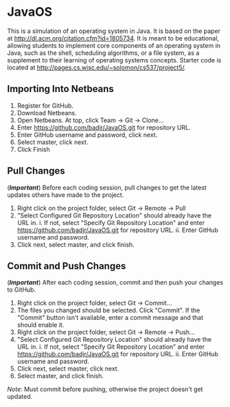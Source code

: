 JavaOS
======

This is a simulation of an operating system in Java. It is based on the paper at http://dl.acm.org/citation.cfm?id=1805734. It is meant to be educational, allowing students to implement core components of an operating system in Java, such as the shell, scheduling algorithms, or a file system, as a supplement to their learning of operating systems concepts. Starter code is located at http://pages.cs.wisc.edu/~solomon/cs537/project5/.

Importing Into Netbeans
-----
1. Register for GitHub.
2. Download Netbeans.
3. Open Netbeans. At top, click Team -> Git -> Clone...
4. Enter https://github.com/badjr/JavaOS.git for repository URL.
5. Enter GitHub username and password, click next.
6. Select master, click next.
7. Click Finish

Pull Changes
-----
(***Important***) Before each coding session, pull changes to get the latest updates others have made to the project.

1. Right click on the project folder, select Git -> Remote -> Pull
2. "Select Configured Git Repository Location" should already have the URL in.
    i. If not, select "Specify Git Repository Location" and enter https://github.com/badjr/JavaOS.git for repository URL.
    ii. Enter GitHub username and password.
3. Click next, select master, and click finish.

Commit and Push Changes
-----
(***Important***) After each coding session, commit and then push your changes to GitHub.

1. Right click on the project folder, select Git -> Commit...
2. The files you changed should be selected. Click "Commit".
    If the "Commit" button isn't available, enter a commit message and that should enable it.
3. Right click on the project folder, select Git -> Remote -> Push...
4. "Select Configured Git Repository Location" should already have the URL in.
    i. If not, select "Specify Git Repository Location" and enter https://github.com/badjr/JavaOS.git for repository URL.
    ii. Enter GitHub username and password.
5. Click next, select master, click next.
6. Select master, and click finish.

*Note*: Must commit before pushing, otherwise the project doesn't get updated.
